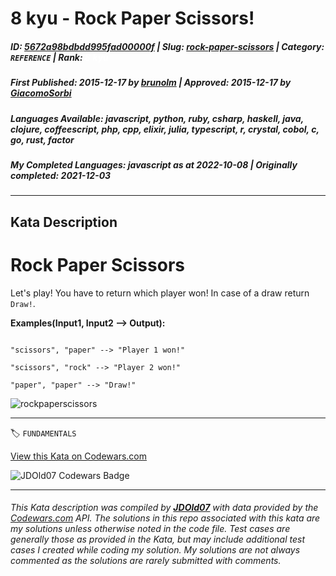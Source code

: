 # 8 kyu - Rock Paper Scissors!

##### **ID**: [5672a98bdbdd995fad00000f](https://www.codewars.com/kata/5672a98bdbdd995fad00000f) | **Slug**: [rock-paper-scissors](https://www.codewars.com/kata/5672a98bdbdd995fad00000f) | **Category**: `REFERENCE` | **Rank**: <span style="color:white">8 kyu</span>

##### **First Published**: 2015-12-17 ***by*** [brunolm](https://www.codewars.com/users/brunolm) | **Approved**: 2015-12-17 ***by*** [GiacomoSorbi](https://www.codewars.com/users/GiacomoSorbi)

##### **Languages Available**: javascript, python, ruby, csharp, haskell, java, clojure, coffeescript, php, cpp, elixir, julia, typescript, r, crystal, cobol, c, go, rust, factor

##### **My Completed Languages**: javascript ***as at*** 2022-10-08 | **Originally completed**: 2021-12-03

---

## Kata Description


# Rock Paper Scissors



Let's play! You have to return which player won! In case of a draw return `Draw!`.



**Examples(Input1, Input2 --> Output):**



```

"scissors", "paper" --> "Player 1 won!"

"scissors", "rock" --> "Player 2 won!"

"paper", "paper" --> "Draw!"

```



![rockpaperscissors](http://i.imgur.com/aimOQVX.png)

---


🏷 `FUNDAMENTALS`


[View this Kata on Codewars.com](https://www.codewars.com/kata/5672a98bdbdd995fad00000f)

![](https://www.codewars.com/users/jdold07/badges/large "JDOld07 Codewars Badge")

---

###### *This Kata description was compiled by [**JDOld07**](https://tpstech.dev) with data provided by the [Codewars.com](https://www.codewars.com) API.  The solutions in this repo associated with this kata are my solutions unless otherwise noted in the code file.  Test cases are generally those as provided in the Kata, but may include additional test cases I created while coding my solution.  My solutions are not always commented as the solutions are rarely submitted with comments.*
